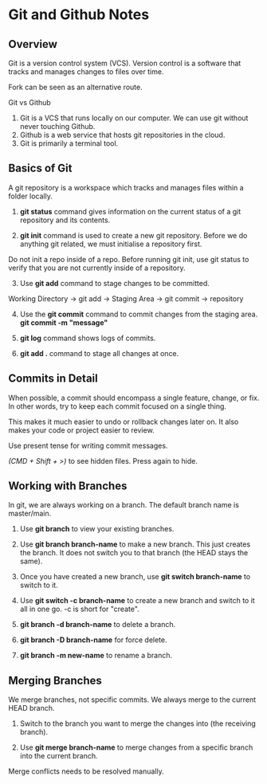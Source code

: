 # Git and Github Notes

## Overview
Git is a version control system (VCS).
Version control is a software that tracks and manages changes to files over time.

Fork can be seen as an alternative route.

Git vs Github
1. Git is a VCS that runs locally on our computer. We can use git without never touching Github.
2. Github is a web service that hosts git repositories in the cloud.
3. Git is primarily a terminal tool.


## Basics of Git
A git repository is a workspace which tracks and manages files within a folder locally.

1. **git status** command gives information on the current status of a git repository and its contents.

2. **git init** command is used to create a new git repository. Before we do anything git related,
we must initialise a repository first.

Do not init a repo inside of a repo.
Before running git init, use git status to verify that you are not currently inside of a repository.

3. Use **git add** command to stage changes to be committed.

Working Directory -> git add -> Staging Area ->
git commit -> repository

4. Use the **git commit** command to commit changes from the staging area.
**git commit -m "message"**

5. **git log** command shows logs of commits.

6. **git add .** command to stage all changes at once.


## Commits in Detail
When possible, a commit should encompass a single feature, change, or fix. In other words,
try to keep each commit focused on a single thing.

This makes it much easier to undo or rollback changes later on. It also makes your code
or project easier to review.

Use present tense for writing commit messages.

*(CMD + Shift + >)* to see hidden files. Press again to hide.


## Working with Branches
In git, we are always working on a branch. The default branch name is master/main.

1. Use **git branch** to view your existing branches.

2. Use **git branch branch-name** to make a new branch.
This just creates the branch. It does not switch you to that branch (the HEAD stays the same). 

3. Once you have created a new branch, use **git switch branch-name** to switch to it.

4. Use **git switch -c branch-name** to create a new branch and switch to it all in one go.
-c is short for "create".

5. **git branch -d branch-name** to delete a branch.

6. **git branch -D branch-name** for force delete.

7. **git branch -m new-name** to rename a branch.


## Merging Branches 
We merge branches, not specific commits. 
We always merge to the current HEAD branch. 

1. Switch to the branch you want to merge the changes into (the receiving branch). 

2. Use **git merge branch-name** to merge changes from a specific branch into the current branch. 

Merge conflicts needs to be resolved manually. 

